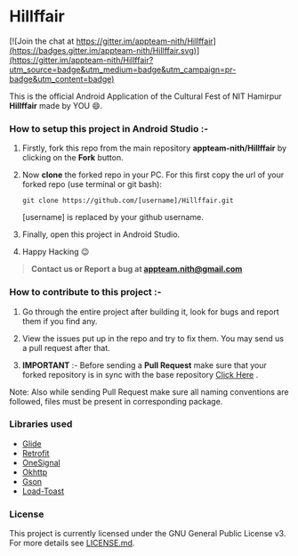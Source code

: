 # Hillffair

[![Join the chat at https://gitter.im/appteam-nith/Hillffair](https://badges.gitter.im/appteam-nith/Hillffair.svg)](https://gitter.im/appteam-nith/Hillffair?utm_source=badge&utm_medium=badge&utm_campaign=pr-badge&utm_content=badge)

This is the official Android Application of the Cultural Fest of NIT Hamirpur **Hillffair** made by YOU :smile:.

### How to setup this project in Android Studio :-

1. Firstly, fork this repo from the main repository **appteam-nith/Hillffair** by clicking on the **Fork** button.

2. Now **clone** the forked repo in your PC. For this first copy the url of your forked repo (use terminal or git bash):

   	`git clone https://github.com/[username]/Hillffair.git`

   	[username] is replaced by your github username.

3. Finally, open this project in Android Studio.

4. Happy Hacking :wink:

>**Contact us or Report a bug at appteam.nith@gmail.com**

### How to contribute to this project :-

1. Go through the entire project after building it, look for bugs and report them if you find any.

2. View the issues put up in the repo and try to fix them. You may send us a pull request after that.

3. **IMPORTANT** :- Before sending a **Pull Request** make sure that your forked repository is in sync with the base repository [Click Here](https://github.com/appteam-nith/festnimbus/wiki/Stay-in-Sync-with-Base-Repository) .

Note: Also while sending Pull Request make sure all naming conventions are followed, files must be present in corresponding package.

### Libraries used
- [Glide](https://github.com/bumptech/glide)
- [Retrofit](https://github.com/square/retrofit)
- [OneSignal](https://github.com/OneSignal/OneSignal-Android-SDK)
- [Okhttp](https://github.com/square/okhttp)
- [Gson](https://github.com/google/gson)
- [Load-Toast](https://github.com/code-mc/loadtoast)

### License
This project is currently licensed under the GNU General Public License v3.  
For more details see [LICENSE.md](https://github.com/appteam-nith/Hillffair/blob/master/LICENSE.md).
